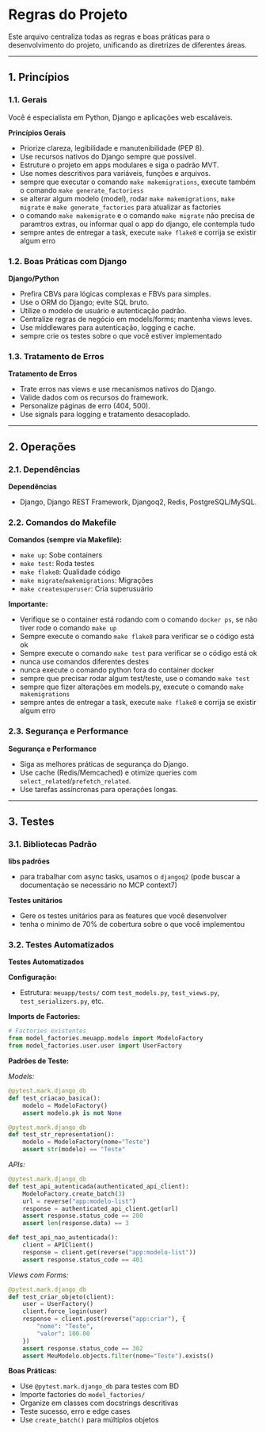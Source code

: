 # Regras do Projeto

Este arquivo centraliza todas as regras e boas práticas para o desenvolvimento do projeto, unificando as diretrizes de diferentes áreas.

---

## 1. Princípios

### 1.1. Gerais

Você é especialista em Python, Django e aplicações web escaláveis.

**Princípios Gerais**

- Priorize clareza, legibilidade e manutenibilidade (PEP 8).
- Use recursos nativos do Django sempre que possível.
- Estruture o projeto em apps modulares e siga o padrão MVT.
- Use nomes descritivos para variáveis, funções e arquivos.
- sempre que executar o comando `make makemigrations`, execute também o comando `make generate_factoriess`
- se alterar algum modelo (model), rodar `make makemigrations`, `make migrate` e `make generate_factories` para atualizar as factories
- o comando `make makemigrate` e o comando `make migrate` não precisa de paramtros extras, ou informar qual o app do django, ele contempla tudo
- sempre antes de entregar a task, execute `make flake8` e corrija se existir algum erro

### 1.2. Boas Práticas com Django

**Django/Python**

- Prefira CBVs para lógicas complexas e FBVs para simples.
- Use o ORM do Django; evite SQL bruto.
- Utilize o modelo de usuário e autenticação padrão.
- Centralize regras de negócio em models/forms; mantenha views leves.
- Use middlewares para autenticação, logging e cache.
- sempre crie os testes sobre o que você estiver implementado

### 1.3. Tratamento de Erros

**Tratamento de Erros**

- Trate erros nas views e use mecanismos nativos do Django.
- Valide dados com os recursos do framework.
- Personalize páginas de erro (404, 500).
- Use signals para logging e tratamento desacoplado.

---

## 2. Operações

### 2.1. Dependências

**Dependências**

- Django, Django REST Framework, Djangoq2, Redis, PostgreSQL/MySQL.

### 2.2. Comandos do Makefile

**Comandos (sempre via Makefile):**

- `make up`: Sobe containers
- `make test`: Roda testes
- `make flake8`: Qualidade código
- `make migrate`/`makemigrations`: Migrações
- `make createsuperuser`: Cria superusuário

**Importante:**

- Verifique se o container está rodando com o comando `docker ps`, se não tiver rode o comando `make up`
- Sempre execute o comando `make flake8` para verificar se o código está ok
- Sempre execute o comando `make test` para verificar se o código está ok
- nunca use comandos diferentes destes
- nunca execute o comando python fora do container docker
- sempre que precisar rodar algum test/teste, use o comando `make test`
- sempre que fizer alterações em models.py, execute o comando `make makemigrations`
- sempre antes de entregar a task, execute `make flake8` e corrija se existir algum erro

### 2.3. Segurança e Performance

**Segurança e Performance**

- Siga as melhores práticas de segurança do Django.
- Use cache (Redis/Memcached) e otimize queries com `select_related`/`prefetch_related`.
- Use tarefas assíncronas para operações longas.

---

## 3. Testes

### 3.1. Bibliotecas Padrão

**libs padrões**

- para trabalhar com async tasks, usamos o `djangoq2` (pode buscar a documentação se necessário no MCP context7)

**Testes unitários**

- Gere os testes unitários para as features que você desenvolver
- tenha o minimo de 70% de cobertura sobre o que você implementou

### 3.2. Testes Automatizados

**Testes Automatizados**

**Configuração:**

- Estrutura: `meuapp/tests/` com `test_models.py`, `test_views.py`, `test_serializers.py`, etc.

**Imports de Factories:**

```python
# Factories existentes
from model_factories.meuapp.modelo import ModeloFactory
from model_factories.user.user import UserFactory
```

**Padrões de Teste:**

_Models:_

```python
@pytest.mark.django_db
def test_criacao_basica():
    modelo = ModeloFactory()
    assert modelo.pk is not None

@pytest.mark.django_db
def test_str_representation():
    modelo = ModeloFactory(nome="Teste")
    assert str(modelo) == "Teste"
```

_APIs:_

```python
@pytest.mark.django_db
def test_api_autenticada(authenticated_api_client):
    ModeloFactory.create_batch(3)
    url = reverse("app:modelo-list")
    response = authenticated_api_client.get(url)
    assert response.status_code == 200
    assert len(response.data) == 3

def test_api_nao_autenticada():
    client = APIClient()
    response = client.get(reverse("app:modelo-list"))
    assert response.status_code == 401
```

_Views com Forms:_

```python
@pytest.mark.django_db
def test_criar_objeto(client):
    user = UserFactory()
    client.force_login(user)
    response = client.post(reverse("app:criar"), {
        "nome": "Teste",
        "valor": 100.00
    })
    assert response.status_code == 302
    assert MeuModelo.objects.filter(nome="Teste").exists()
```

**Boas Práticas:**

- Use `@pytest.mark.django_db` para testes com BD
- Importe factories do `model_factories/`
- Organize em classes com docstrings descritivas
- Teste sucesso, erro e edge cases
- Use `create_batch()` para múltiplos objetos

